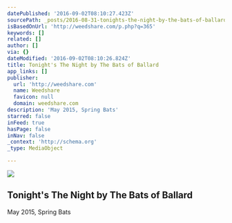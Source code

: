 ```yaml
---
datePublished: '2016-09-02T08:10:27.423Z'
sourcePath: _posts/2016-08-31-tonights-the-night-by-the-bats-of-ballard.md
isBasedOnUrl: 'http://weedshare.com/p.php?q=365'
keywords: []
related: []
author: []
via: {}
dateModified: '2016-09-02T08:10:26.824Z'
title: Tonight's The Night by The Bats of Ballard
app_links: []
publisher:
  url: 'http://weedshare.com'
  name: Weedshare
  favicon: null
  domain: weedshare.com
description: 'May 2015, Spring Bats'
starred: false
inFeed: true
hasPage: false
inNav: false
_context: 'http://schema.org'
_type: MediaObject

---
```

<article style=""><img src="https://imgflo.herokuapp.com/graph/2b2431f8e7ba7b0/e4af178bfa4d943c96fed31bbeaf46aa/noop.png?input=http%3A%2F%2Fweedshare.com%2Fuploads%2F5%2Fcover-tonightsthenight.png" /><h1>Tonight's The Night by The Bats of Ballard</h1><p>May 2015, Spring Bats</p></article>